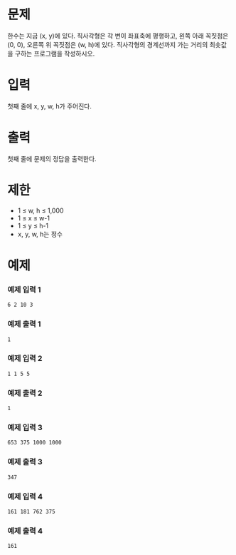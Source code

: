 # 문제
한수는 지금 (x, y)에 있다. 직사각형은 각 변이 좌표축에 평행하고, 왼쪽 아래 꼭짓점은 (0, 0), 오른쪽 위 꼭짓점은 (w, h)에 있다. 직사각형의 경계선까지 가는 거리의 최솟값을 구하는 프로그램을 작성하시오.

# 입력
첫째 줄에 x, y, w, h가 주어진다.

# 출력
첫째 줄에 문제의 정답을 출력한다.

# 제한
- 1 ≤ w, h ≤ 1,000
- 1 ≤ x ≤ w-1
- 1 ≤ y ≤ h-1
- x, y, w, h는 정수

# 예제

### 예제 입력 1 
```
6 2 10 3
```
### 예제 출력 1 
```
1
```
### 예제 입력 2 
```
1 1 5 5
```
### 예제 출력 2 
```
1
```
### 예제 입력 3 
```
653 375 1000 1000
```
### 예제 출력 3 
```
347
```
### 예제 입력 4 
```
161 181 762 375
```
### 예제 출력 4 
```
161
```